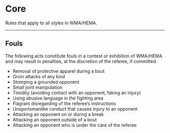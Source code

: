 # Core

Rules that apply to all styles in WMA/HEMA.

---

## Fouls

The following acts constitute fouls in a contest or exhibition of WMA/HEMA and may result in penalties, at the discretion of the referee, if committed.

- Removal of protective apparel during a bout
- Groin attacks of any kind
- Stomping a grounded opponent
- Small joint manipulation
- Timidity (avoiding contact with an opponent, faking an injury)
- Using abusive language in the fighting area
- Flagrant disregarding of the referee’s instructions
- Unsportsmanlike conduct that causes injury to an opponent
- Attacking an opponent on or during a break
- Attacking an opponent outside of a bout
- Attacking an opponent who is under the care of the referee
